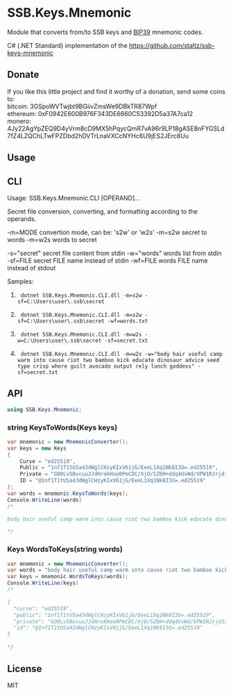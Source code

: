 # SSB.Keys.Mnemonic

Module that converts from/to SSB keys and [BIP39](https://github.com/bitcoin/bips/blob/master/bip-0039.mediawiki) mnemonic codes.

C# (.NET Standard) implementation of the https://github.com/staltz/ssb-keys-mnemonic

## Donate
If you like this little project and find it worthy of a donation, send some coins to:<br/>
bitcoin: 3GSpoWVTwjbt9BGiivZmsWe9DBkTR87Wpf<br/>
ethereum: 0xF0942E600B976F343DE6660C53392D5a37A7ca12<br/>
monero: 4Jy22AgYpZEQ9D4yVrm8cD9MX5hPqycQmR7vA96r9LP18gASE8nFYGSLd7fZ4LZQChLTwFPZDbd2hDVTrLnaVXCcNYHc6U9jES2JErc8Uu<br/>

## Usage
## CLI
Usage:  SSB.Keys.Mnemonic.CLI [OPERAND]...

Secret file conversion, converting, and formatting according to the operands.

  -m=MODE       convertion mode, can be: 's2w' or 'w2s'
    -m=s2w      secret to words
    -m=w2s      words to secret

  -s="secret"   secret file content from stdin
  -w="words"    words list from stdin
  -sf=FILE      secret FILE name instead of stdin
  -wf=FILE      words FILE name instead of stdout

Samples:
1.      dotnet SSB.Keys.Mnemonic.CLI.dll -m=s2w -sf=C:\Users\user\.ssb\secret
2.      dotnet SSB.Keys.Mnemonic.CLI.dll -m=s2w -sf=C:\Users\user\.ssb\secret -wf=words.txt
3.      dotnet SSB.Keys.Mnemonic.CLI.dll -m=w2s -w=C:\Users\user\.ssb\secret -sf=secret.txt
4.      dotnet SSB.Keys.Mnemonic.CLI.dll -m=w2s -w="body hair useful camp warm into cause riot two bamboo kick educate dinosaur advice seed type crisp where guilt avocado output rely lunch goddess" -sf=secret.txt

## API
```c#
using SSB.Keys.Mnemonic;
```
### string KeysToWords(Keys keys)

```c#
var mnemonic = new MnemonicConverter();
var keys = new Keys
{
	Curve = "ed25519",
	Public = "1nf1T1tUSa43dWglCHzyKIxV61jG/EeeL1Xq1Nk8I3U=.ed25519",
	Private = "GO0Lv5BvcuuJJdHrokHoo0PmCDC/XjO/SZ6H+ddq4UvWd/VPW1RJrjd1aCUIfPIojFXrWMb8R54vVerU2TwjdQ==.ed25519",
	ID = "@1nf1T1tUSa43dWglCHzyKIxV61jG/EeeL1Xq1Nk8I3U=.ed25519"
};
var words = mnemonic.KeysToWords(keys);
Console.WriteLine(words)
/*

body hair useful camp warm into cause riot two bamboo kick educate dinosaur advice seed type crisp where guilt avocado output rely lunch goddess

*/
```

### Keys WordsToKeys(string words)

```c#
var mnemonic = new MnemonicConverter();
var words = "body hair useful camp warm into cause riot two bamboo kick educate dinosaur advice seed type crisp where guilt avocado output rely lunch goddess";
var keys = mnemonic.WordsToKeys(words);
Console.WriteLine(keys)
/*

{
  "curve": "ed25519",
  "public": "1nf1T1tUSa43dWglCHzyKIxV61jG/EeeL1Xq1Nk8I3U=.ed25519",
  "private": "GO0Lv5BvcuuJJdHrokHoo0PmCDC/XjO/SZ6H+ddq4UvWd/VPW1RJrjd1aCUIfPIojFXrWMb8R54vVerU2TwjdQ==.ed25519",
  "id": "@1nf1T1tUSa43dWglCHzyKIxV61jG/EeeL1Xq1Nk8I3U=.ed25519"
}

*/
```

## License

MIT

